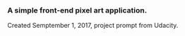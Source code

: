 ### A simple front-end pixel art application.

Created Semptember 1, 2017, project prompt from Udacity. 
 

